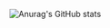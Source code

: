![Anurag's GitHub stats](https://github-readme-stats.vercel.app/api?username=luizbarbas&show_icons=true&theme=tokyonight)
